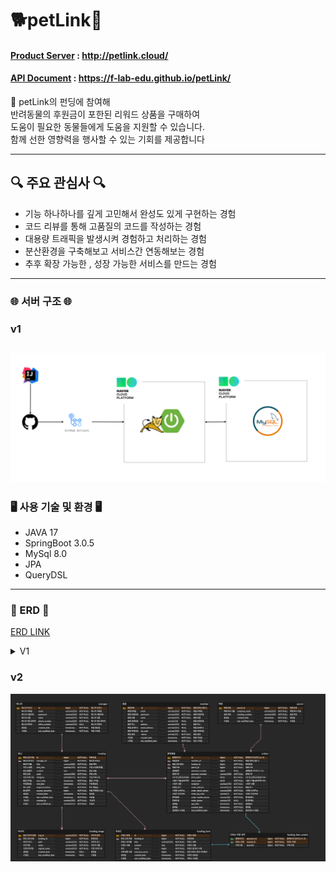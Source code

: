 # 🐕petLink🐳

#### [Product Server](http://petlink.cloud/) : http://petlink.cloud/

#### [API Document](https://f-lab-edu.github.io/petLink/) : https://f-lab-edu.github.io/petLink/

🐾 petLink의 펀딩에 참여해 <br>
반려동물의 후원금이 포한된 리워드 상품을 구매하여 <br>
도움이 필요한 동물들에게 도움을 지원할 수 있습니다.<br>
함께 선한 영향력을 행사할 수 있는 기회를 제공합니다


-----

## 🔍 주요 관심사 🔍

- 기능 하나하나를 깊게 고민해서 완성도 있게 구현하는 경험
- 코드 리뷰를 통해 고품질의 코드를 작성하는 경험
- 대용량 트래픽을 발생시켜 경험하고 처리하는 경험
- 분산환경을 구축해보고 서비스간 연동해보는 경험
- 추후 확장 가능한 , 성장 가능한 서비스를 만드는 경험

-----

### 🌐 서버 구조 🌐

### v1

![server_V1.png](ReadMe%2Fimages%2Fserver_V1.png)
-----

### 🖥️ 사용 기술 및 환경 🖥️

- JAVA 17
- SpringBoot 3.0.5
- MySql 8.0
- JPA
- QueryDSL

-----

### 💾 ERD 💾

[ERD LINK ](https://www.erdcloud.com/d/D6fkbZKiwQHX7kddG)
<details>
<summary>V1</summary>
<div markdown="1">

![erd_V1.png](ReadMe%2Fimages%2Ferd_V1.png)

</div>
</details>

### v2

![erd_V2.png](ReadMe%2Fimages%2Ferd_V2.png)